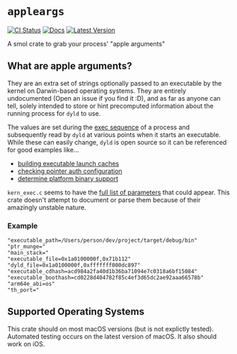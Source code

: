# `appleargs` 

[![CI Status](https://github.com/BlackHoleFox/appleargs/workflows/CI/badge.svg)](https://github.com/BlackHoleFox/appleargs/actions)
[![Docs](https://docs.rs/appleargs/badge.svg)](https://docs.rs/appleargs)
[![Latest Version](https://img.shields.io/crates/v/appleargs.svg)](https://crates.io/crates/appleargs)
<!-- Add when `CStr` in core stabilizes ![MSRV](https://img.shields.io/badge/MSRV%201.64-blue.svg) -->

A smol crate to grab your process' "apple arguments"

## What are apple arguments?

They are an extra set of strings optionally passed to an executable by the kernel on Darwin-based operating systems. They are entirely undocumented (Open an issue if you find it :D), and as far as anyone can tell, solely intended to store or hint precomputed information about the running process for `dyld` to use. 

The values are set during the [exec sequence] of a process and subsequently read by `dyld` at various points when it starts an executable. While these can easily change, `dyld` is open source so it can be referenced for good examples like...

- [building executable launch caches]
- [checking pointer auth configuration]
- [determine platform binary support]

`kern_exec.c` seems to have the [full list of parameters] that could appear. This crate doesn't attempt to document or parse them because of their amazingly unstable nature.

### Example
```text
"executable_path=/Users/person/dev/project/target/debug/bin"
"ptr_munge="
"main_stack="
"executable_file=0x1a0100000f,0x71b112"
"dyld_file=0x1a0100000f,0xfffffff000dc897"
"executable_cdhash=acd984a2fa40d1b36ba71094e7c0318a6bf15084"
"executable_boothash=cd0228d404782f85c4ef3d65dc2ae92aaa66578b"
"arm64e_abi=os"
"th_port="
```

## Supported Operating Systems
This crate should on most macOS versions (but is not explictly tested). Automated testing occurs on the latest version of macOS. It also should work on iOS.

[exec sequence]: https://github.com/apple-oss-distributions/xnu/blob/e7776783b89a353188416a9a346c6cdb4928faad/bsd/kern/kern_exec.c#L5508

[building executable launch caches]: https://github.com/apple-oss-distributions/dyld/blob/3a0a4f7221ce977f01c90b50bb48b7c9406c8589/dyld/DyldRuntimeState.cpp#L2211

[checking pointer auth configuration]: https://github.com/apple-oss-distributions/dyld/blob/3a0a4f7221ce977f01c90b50bb48b7c9406c8589/dyld/DyldProcessConfig.cpp#L466

[determine platform binary support]: https://github.com/apple-opensource/dyld/blob/e3f88907bebb8421f50f0943595f6874de70ebe0/src/dyld2.cpp#L6653

[full list of parameters]: https://github.com/apple-oss-distributions/xnu/blob/e7776783b89a353188416a9a346c6cdb4928faad/bsd/kern/kern_exec.c#L5399-L5456
